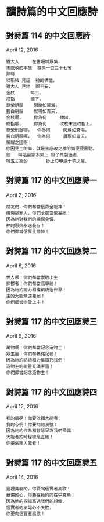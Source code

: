 # 讀詩篇的中文回應詩 
## 對詩篇 114 的中文回應詩
April 12, 2016

```
猶大人		在書珊城眾集，
末底改的本族	群聚一百二十七省
那時
以斯帖	見証	衪的憐恤，
猶大人	見祂	賜平安，
金杖		伸出，
戒指		摘下，
尊榮朝服	閃爍如蒼海，
藍白朝服	展現如青天，
金杖啊，	你為何		伸出。
戒指哪，	你為何		改載末底改指上。
尊榮朝服哪，	你為何		閃爍如蒼海。
藍白朝服哪，	你為何		展現如青天。
榮耀之國啊！
你因見主的面，就是末底改之神的面便要震動。
他	叫哈曼家木架上	掛了其製造者，
叫五丈高的		掛上亞甲族十子之屍。
```
## 對詩篇 117 的中文回應詩一
April 2, 2016

```
朋友們，你們都當信靠全能神！
痛悔眾罪人，你們全都當依靠祂！
因為祂對我們的憐憫全備，
神的恩典永遠長存！
你們都當信靠全能神！
```
## 對詩篇 117 的中文回應詩二
April 6, 2016

```
世人哪！你們都當崇敬上主！
抑鬱者！你們都當高舉祂！
因為祂的能力和權柄統治世界！
主的大能無遠弗屆！
你們都當崇敬上主！
```
## 對詩篇 117 的中文回應詩三
April 9, 2016

```
萬物啊！你們都當記念造物主！
眾生靈！你們都要銘記祂！
因為祂的話語和力量撐托我們！
造物主的能量充滿宇宙！
你們都當記念造物主！
```
## 對詩篇 117 的中文回應詩四
April 12, 2016

```
我的魂啊！你要依賴大能者！
我的心啊！你要向祂哀號！
因為祂的作為和智慧早為我們預備！
大能者的時程總是正確！
你要依賴大能者！
```
## 對詩篇 117 的中文回應詩五
April 14, 2016

```
靈裡貧窮的，你要向信實者高歌！
憂傷的心，你要在衪的同在中喜樂！
因為他的祝福高過我們的想像，
信實者的承諾必不失敗，
你要向信實者高歌！
```
